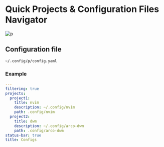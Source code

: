 # Quick Projects & Configuration Files Navigator
![p](https://github.com/Pheon-Dev/bubbletea/blob/master/examples/projects/p.gif)
## Configuration file

```bash
~/.config/p/config.yaml
```

### Example

```yaml
---
filtering: true
projects:
  project1:
    title: nvim
    description: ~/.config/nvim
    path: .config/nvim
  project2:
    title: dwm
    description: ~/.config/arco-dwm
    path: .config/arco-dwm
status-bar: true
title: Configs
```
